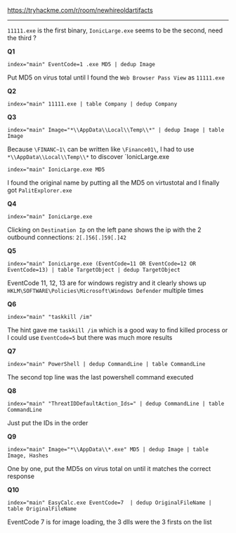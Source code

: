 https://tryhackme.com/r/room/newhireoldartifacts

---

`11111.exe` is the first binary, `IonicLarge.exe` seems to be the second, need the third ?

**Q1**
```text
index="main" EventCode=1 .exe MD5 | dedup Image
```
Put MD5 on virus total until I found the `Web Browser Pass View` as `11111.exe`

**Q2**
```text
index="main" 11111.exe | table Company | dedup Company
```

**Q3**
```text
index="main" Image="*\\AppData\\Local\\Temp\\*" | dedup Image | table Image
```
Because `\FINANC~1\` can be written like `\Finance01\`, I had to use `*\\AppData\\Local\\Temp\\*` to discover `IonicLarge.exe

```text
index="main" IonicLarge.exe MD5
```
I found the original name by putting all the MD5 on virtustotal and I finally got `PalitExplorer.exe`

**Q4**
```text
index="main" IonicLarge.exe 
```
Clicking on `Destination Ip` on the left pane shows the ip with the 2 outbound connections: `2[.]56[.]59[.]42`

**Q5**

```text
index="main" IonicLarge.exe (EventCode=11 OR EventCode=12 OR EventCode=13) | table TargetObject | dedup TargetObject
```
EventCode 11, 12, 13 are for windows registry and it clearly shows up `HKLM\SOFTWARE\Policies\Microsoft\Windows Defender` multiple times

**Q6**
```text
index="main" "taskkill /im"
```
The hint gave me `taskkill /im` which is a good way to find killed process or I could use `EventCode=5` but there was much more results

**Q7**
```text
index="main" PowerShell | dedup CommandLine | table CommandLine
```
The second top line was the last powershell command executed


**Q8**
```text
index="main" "ThreatIDDefaultAction_Ids=" | dedup CommandLine | table CommandLine
```
Just put the IDs in the order

**Q9**
```text
index="main" Image="*\\AppData\\*.exe" MD5 | dedup Image | table Image, Hashes
```
One by one, put the MD5s on virus total on until it matches the correct response

**Q10**
```text
index="main" EasyCalc.exe EventCode=7  | dedup OriginalFileName | table OriginalFileName
```
EventCode 7 is for image loading, the 3 dlls were the 3 firsts on the list

